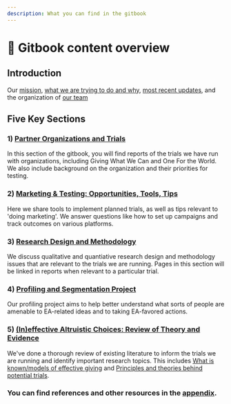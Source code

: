 ```yaml
---
description: What you can find in the gitbook
---
```


# 📕 Gitbook content overview

## **Introduction**

Our [mission](./), [what we are trying to do and why](overview-ea-forum-post.md), [most recent updates](tip-o-the-spear.md), and the organization of [our team](our-team-and-resources.md)

## Five Key Sections

### 1) [Partner Organizations and Trials](partner-organizations-and-trials/section-introduction.md)

In this section of the gitbook, you will find reports of the trials we have run with organizations, including Giving What We Can and One For the World. We also include background on the organization and their priorities for testing.

### 2) [Marketing & Testing: Opportunities, Tools, Tips](marketing-and-testing-opportunities-tools-tips/section-introduction-wip.md)

Here we share tools to implement planned trials, as well as tips relevant to 'doing marketing'. We answer questions like how to set up campaigns and track outcomes on various platforms.

### 3) [Research Design and Methodology](methodological-discussion/section-introduction-wip.md)

We discuss qualitative and quantiative research design and methodology issues that are relevant to the trials we are running. Pages in this section will be linked in reports when relevant to a particular trial.

### 4) [Profiling and Segmentation Project](profiling-and-segmentation/section-introduction.md)

Our profiling project aims to help better understand what sorts of people are amenable to EA-related ideas and to taking EA-favored actions.

### **5)** [**(In)effective Altruistic Choices: Review of Theory and Evidence**](background/section-introduction.md)

We've done a thorough review of existing literature to inform the trials we are running and identify important research topics. This includes [What is known/models of effective giving](background/models-theories-psychological-norms.md) and [Principles and theories behind potential trials](background/tools-and-trials-overview/tools-interventions-principles.md).

### You can find references and other resources in the [appendix](appendix/how-this-gitbook-works/).
